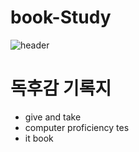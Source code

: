 # book-Study
![header](https://capsule-render.vercel.app/api?type=waving&color=auto&height=200&text=Welcome!&animation=fadeIn&fontSize=80&fontAlignY=35)

<h1> 독후감 기록지 </h1>
<ul>
  <li>give and take</li>
  <li>computer proficiency tes</li>
  <li>it book</li>
</ul>


